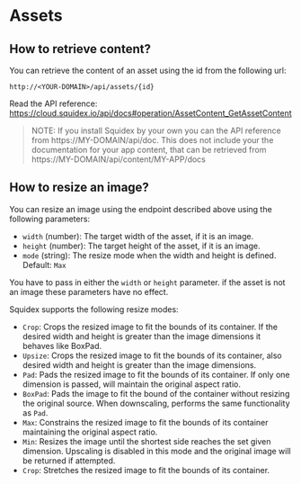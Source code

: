# Assets

## How to retrieve content?

You can retrieve the content of an asset using the id from the following url:

    http://<YOUR-DOMAIN>/api/assets/{id}

Read the API reference: https://cloud.squidex.io/api/docs#operation/AssetContent_GetAssetContent

> NOTE: If you install Squidex by your own you can the API reference from https://MY-DOMAIN/api/doc. This does not include your the documentation for your app content, that can be retrieved from https://MY-DOMAIN/api/content/MY-APP/docs

## How to resize an image?

You can resize an image using the endpoint described above using the following parameters:

* `width` (number): The target width of the asset, if it is an image.
* `height` (number): The target height of the asset, if it is an image.
* `mode` (string): The resize mode when the width and height is defined. Default: `Max`

You have to pass in either the `width` or `height` parameter. if the asset is not an image these parameters have no effect.

Squidex supports the following resize modes:


* `Crop`: Crops the resized image to fit the bounds of its container. If the desired width and height is greater than the image dimensions it behaves like BoxPad.
* `Upsize`: Crops the resized image to fit the bounds of its container, also desired width and height is greater than the image dimensions.
* `Pad`: Pads the resized image to fit the bounds of its container. If only one dimension is passed, will maintain the original aspect ratio.
* `BoxPad`: Pads the image to fit the bound of the container without resizing the original source. When downscaling, performs the same functionality as `Pad`.
* `Max`: Constrains the resized image to fit the bounds of its container maintaining the original aspect ratio.
* `Min`: Resizes the image until the shortest side reaches the set given dimension. Upscaling is disabled in this mode and the original image will be returned if attempted.
* `Crop`: Stretches the resized image to fit the bounds of its container.